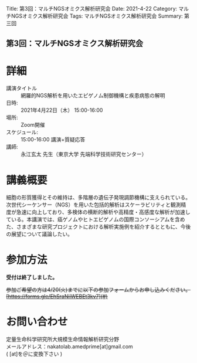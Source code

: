 Title: 第3回：マルチNGSオミクス解析研究会
Date: 2021-4-22
Category: マルチNGSオミクス解析研究会
Tags: マルチNGSオミクス解析研究会
Summary: 第三回

## 第3回：マルチNGSオミクス解析研究会

# 詳細

<div class="detail">
  <dl>
    <dt>講演タイトル</dt>
      <dd class="Title">網羅的NGS解析を用いたエピゲノム制御機構と疾患病態の解明</dd>
    <dt>日時:</dt>
      <dd class="date">2021年4月22日（木） 15:00-16:00</dd>
    <dt>場所:</dt>
      <dd>Zoom開催</dd>
    <dt>スケジュール:</dt>
    <dd>15:00-16:00 講演+質疑応答</dd>
    <dt>講師:</dt>
      <dd class="Speaker">永江玄太 先生（東京大学 先端科学技術研究センター）</dd>
  </dl>
</div>




# 講義概要

細胞の形質獲得とその維持は、多階層の遺伝子発現調節機構に支えられている。次世代シーケンサー（NGS）を用いた包括的解析はスケーラビリティと観測精度が急速に向上しており、多検体の横断的解析や高精度・高感度な解析が加速している。本講演では、癌ゲノムやヒトエピゲノムの国際コンソーシアムを含めた、さまざまな研究プロジェクトにおける解析実施例を紹介するとともに、今後の展望について議論したい。




# 参加方法
<strong>受付は終了しました。</strong><br>

<s>参加ご希望の方は4/20(火)までに以下の参加フォームからお申し込みください。<br>[https://forms.gle/EhSraNiiWEBEt3kv7](#)</s>

# お問い合わせ
定量生命科学研究所大規模生命情報解析研究分野<br>
メールアドレス：nakatolab.amedprime[at]gmail.com<br>
( [at]を＠に変換下さい )